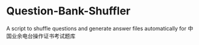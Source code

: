 # Question-Bank-Shuffler
A script to shuffle questions and generate answer files automatically for 中国业余电台操作证书考试题库
